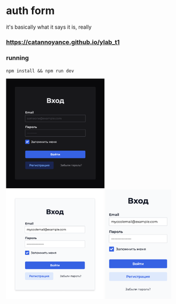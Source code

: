 # auth form

it's basically what it says it is, really

### https://catannoyance.github.io/ylab_t1

### running

`npm install && npm run dev`

<p float="left">
    <img src=./assets/screenshot_1.png height=300/>
    <img src=./assets/screenshot_2.png height=300/>
    <img src=./assets/screenshot_3.png height=300/>
</p>
